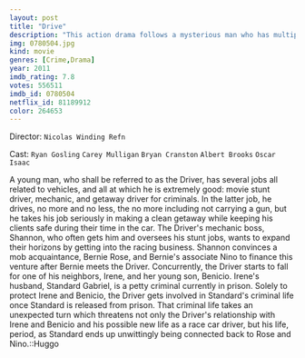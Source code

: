 ```yaml
---
layout: post
title: "Drive"
description: "This action drama follows a mysterious man who has multiple jobs as a garage mechanic, a Hollywood stuntman and a getaway driver seems to be trying to escape his shady past as he falls for his neighbor - whose husband is in prison and who's looking after her child alone. Meanwhile, his garage mechanic boss is trying to set up a race team using gangland money, which implicates our driver as he is to be used as the race team's main driver. Our hero gets more than he bargained for when he meets the man who is married to the woman he l.."
img: 0780504.jpg
kind: movie
genres: [Crime,Drama]
year: 2011
imdb_rating: 7.8
votes: 556511
imdb_id: 0780504
netflix_id: 81189912
color: 264653
---
```

Director: `Nicolas Winding Refn`  

Cast: `Ryan Gosling` `Carey Mulligan` `Bryan Cranston` `Albert Brooks` `Oscar Isaac` 

A young man, who shall be referred to as the Driver, has several jobs all related to vehicles, and all at which he is extremely good: movie stunt driver, mechanic, and getaway driver for criminals. In the latter job, he drives, no more and no less, the no more including not carrying a gun, but he takes his job seriously in making a clean getaway while keeping his clients safe during their time in the car. The Driver's mechanic boss, Shannon, who often gets him and oversees his stunt jobs, wants to expand their horizons by getting into the racing business. Shannon convinces a mob acquaintance, Bernie Rose, and Bernie's associate Nino to finance this venture after Bernie meets the Driver. Concurrently, the Driver starts to fall for one of his neighbors, Irene, and her young son, Benicio. Irene's husband, Standard Gabriel, is a petty criminal currently in prison. Solely to protect Irene and Benicio, the Driver gets involved in Standard's criminal life once Standard is released from prison. That criminal life takes an unexpected turn which threatens not only the Driver's relationship with Irene and Benicio and his possible new life as a race car driver, but his life, period, as Standard ends up unwittingly being connected back to Rose and Nino.::Huggo